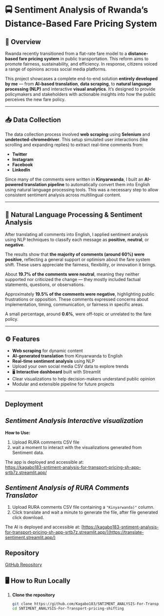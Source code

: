 # 🚍 Sentiment Analysis of Rwanda’s Distance-Based Fare Pricing System

## 📘 Overview

Rwanda recently transitioned from a flat-rate fare model to a **distance-based fare pricing system** in public transportation. This reform aims to promote fairness, sustainability, and efficiency. In response, citizens voiced a range of opinions across social media platforms.

This project showcases a complete end-to-end solution **entirely developed by me** — from **AI-based translation**, **data scraping**, to **natural language processing (NLP)** and interactive **visual analytics**. It’s designed to provide policymakers and stakeholders with actionable insights into how the public perceives the new fare policy.

---

## 📥 Data Collection
The data collection process involved **web scraping** using **Selenium** and **undetected-chromedriver**. This setup simulated user interactions (like scrolling and expanding replies) to extract real-time comments from:

- **Twitter**
- **Instagram**
- **Facebook**
- **LinkedIn**

Since many of the comments were written in **Kinyarwanda**, I built an **AI-powered translation pipeline** to automatically convert them into English using natural language processing tools. This was a necessary step to allow consistent sentiment analysis across multilingual content.

---

## 🧠 Natural Language Processing & Sentiment Analysis

After translating all comments into English, I applied sentiment analysis using NLP techniques to classify each message as **positive**, **neutral**, or **negative**.  

The results show that **the majority of comments (around 60%) were positive**, reflecting a general support or optimism about the fare system shift. These users appreciate the fairness, flexibility, or innovation it brings.  

About **19.7% of the comments were neutral**, meaning they neither supported nor criticized the change — they mostly included factual statements, questions, or observations.  

Approximately **19.5% of the comments were negative**, highlighting public frustrations or opposition. These comments expressed concerns about implementation, timing, communication, or fairness in specific areas.  

A small percentage, around **0.6%**, were off-topic or unrelated to the fare policy.

---

## ⚙️ Features

-  **Web scraping** for dynamic content
-  **AI-generated translation** from Kinyarwanda to English
-  **Real-time sentiment analysis** using NLP
-  Upload your own social media CSV data to explore trends
- 🖥 **Interactive dashboard** built with Streamlit
-  Clear visualizations to help decision-makers understand public opinion
-  Modular and extensible pipeline for future projects

---

## Deployment
## _Sentiment Analysis Interactive visualization_
**How to Use:**

1. Upload RURA comments CSV file
2. wait a moment to interact with the visualizations generated from Sentiment data.

The app is deployed and accessible at:  
https://kagabo183-sntiment-analysis-for-transport-pricing-sh-app-srtb7z.streamlit.app/

## _Sentiment Analysis of RURA Comments Translator_

1. Upload RURA comments CSV file containing a `"Kinyarwanda)"` column.
2. Click translate and wait a minute to generate the file, after file generated click download.

The AI is deployed and accessible at:
[https://kagabo183-sntiment-analysis-for-transport-pricing-sh-app-srtb7z.streamlit.app/](https://translate-sentiment.streamlit.app/)

## Repository

[GitHub Repository](https://github.com/Kagabo183/SNTIMENT_ANALYSIS-For-Transport-pricing-shifting)

## 🖥️ How to Run Locally
1. **Clone the repository**
   ```bash
   git clone https://github.com/Kagabo183/SNTIMENT_ANALYSIS-For-Transport-pricing-shifting
   cd SNTIMENT_ANALYSIS-For-Transport-pricing-shifting
